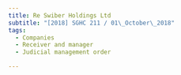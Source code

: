 ```yaml
---
title: Re Swiber Holdings Ltd 
subtitle: "[2018] SGHC 211 / 01\_October\_2018"
tags:
  - Companies
  - Receiver and manager
  - Judicial management order

---
```


